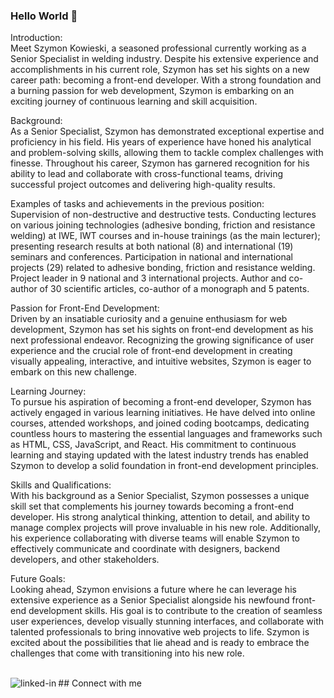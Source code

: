 ### Hello World 👋

Introduction:<br>
Meet Szymon Kowieski, a seasoned professional currently working as a Senior Specialist in welding industry. Despite his extensive experience and accomplishments in his current role, Szymon has set his sights on a new career path: becoming a front-end developer. With a strong foundation and a burning passion for web development, Szymon is embarking on an exciting journey of continuous learning and skill acquisition.

Background:<br>
As a Senior Specialist, Szymon has demonstrated exceptional expertise and proficiency in his field. His years of experience have honed his analytical and problem-solving skills, allowing them to tackle complex challenges with finesse. Throughout his career, Szymon has garnered recognition for his ability to lead and collaborate with cross-functional teams, driving successful project outcomes and delivering high-quality results.

Examples of tasks and achievements in the previous position:<br>
Supervision of non-destructive and destructive tests. Conducting lectures on various joining technologies (adhesive bonding, friction and resistance welding) at IWE, IWT courses and in-house trainings (as the main lecturer); presenting research results at both national (8) and international (19) seminars and conferences. Participation in national and international projects (29) related to adhesive bonding, friction and resistance welding. Project leader in 9 national and 3 international projects. Author and co-author of 30 scientific articles, co-author of a monograph and 5 patents.

Passion for Front-End Development:<br>
Driven by an insatiable curiosity and a genuine enthusiasm for web development, Szymon has set his sights on front-end development as his next professional endeavor. Recognizing the growing significance of user experience and the crucial role of front-end development in creating visually appealing, interactive, and intuitive websites, Szymon is eager to embark on this new challenge.

Learning Journey:<br>
To pursue his aspiration of becoming a front-end developer, Szymon has actively engaged in various learning initiatives. He have delved into online courses, attended workshops, and joined coding bootcamps, dedicating countless hours to mastering the essential languages and frameworks such as HTML, CSS, JavaScript, and React. His commitment to continuous learning and staying updated with the latest industry trends has enabled Szymon to develop a solid foundation in front-end development principles.

Skills and Qualifications:<br>
With his background as a Senior Specialist, Szymon possesses a unique skill set that complements his journey towards becoming a front-end developer. His strong analytical thinking, attention to detail, and ability to manage complex projects will prove invaluable in his new role. Additionally, his experience collaborating with diverse teams will enable Szymon to effectively communicate and coordinate with designers, backend developers, and other stakeholders.

Future Goals:<br>
Looking ahead, Szymon envisions a future where he can leverage his extensive experience as a Senior Specialist alongside his newfound front-end development skills. His goal is to contribute to the creation of seamless user experiences, develop visually stunning interfaces, and collaborate with talented professionals to bring innovative web projects to life. Szymon is excited about the possibilities that lie ahead and is ready to embrace the challenges that come with transitioning into his new role.


<br>## Connect with me[<img align="left" alt="linked-in" src="https://img.shields.io/badge/linkedin-%230077B5.svg?&style=for-the-badge&logo=linkedin&logoColor=white" />](https://www.linkedin.com/in/szymon-kowieski-81b52513/ )<br>
<!--
**SzymonKowieski/SzymonKowieski** is a ✨ _special_ ✨ repository because its `README.md` (this file) appears on your GitHub profile.

Here are some ideas to get you started:

- 🔭 I’m currently working on ...
- 🌱 I’m currently learning ...
- 👯 I’m looking to collaborate on ...
- 🤔 I’m looking for help with ...
- 💬 Ask me about ...
- 📫 How to reach me: ...
- 😄 Pronouns: ...
- ⚡ Fun fact: ...
-->
